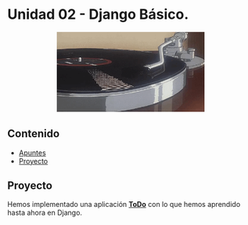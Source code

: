 # Unidad 02 - Django Básico.

<div align=center>
    <img src="../../extras/vinilo.gif" alt="vinilo" width="60%">
</div>

## Contenido
- [Apuntes](./apuntes/README.md)
- [Proyecto](#proyecto)

## Proyecto
Hemos implementado una aplicación [**ToDo**](https://github.com/Chugani05/SuperTodo.git) con lo que hemos aprendido hasta ahora en Django.
